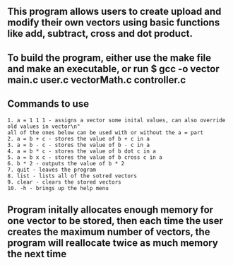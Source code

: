 ## This program allows users to create upload and modify their own vectors using basic functions like add, subtract, cross and dot product.
## To build the program, either use the make file and make an executable, or run $ gcc -o vector main.c user.c vectorMath.c controller.c
## Commands to use
```
1. a = 1 1 1 - assigns a vector some inital values, can also override old values in vector\n"
all of the ones below can be used with or without the a = part
2. a = b + c - stores the value of b + c in a
3. a = b - c - stores the value of b - c in a
4. a = b * c - stores the value of b dot c in a
5. a = b x c - stores the value of b cross c in a
6. b * 2 - outputs the value of b * 2
7. quit - leaves the program
8. list - lists all of the sotred vectors
9. clear - clears the stored vectors
10. -h - brings up the help menu
```
## Program initally allocates enough memory for one vector to be stored, then each time the user creates the maximum number of vectors, the program will reallocate twice as much memory the next time